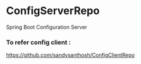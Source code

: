 # ConfigServerRepo
Spring Boot Configuration Server

### To refer config client :

https://github.com/sandysanthosh/ConfigClientRepo
